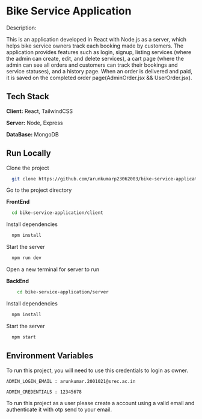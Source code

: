 
# Bike Service Application

Description:

This is an application developed in React with Node.js as a server, which helps bike service owners track each booking made by customers. The application provides features such as login, signup, listing services (where the admin can create, edit, and delete services), a cart page (where the admin can see all orders and customers can track their bookings and service statuses), and a history page. When an order is delivered and paid, it is saved on the completed order page(AdminOrder.jsx && UserOrder.jsx).  


## Tech Stack

**Client:** React, TailwindCSS

**Server:** Node, Express

**DataBase:** MongoDB


## Run Locally

Clone the project

```bash
  git clone https://github.com/arunkumarp23062003/bike-service-application.git
```

Go to the project directory

**FrontEnd**

```bash
  cd bike-service-application/client
```

Install dependencies

```bash
  npm install
```

Start the server

```bash
  npm run dev
```

Open a new terminal for server to run

**BackEnd**

```bash
    cd bike-service-application/server
```

Install dependencies

```bash
  npm install
```

Start the server

```bash
  npm start
```


## Environment Variables

To run this project, you will need to use this credentials to login as owner.

`ADMIN_LOGIN_EMAIL : arunkumar.2001021@srec.ac.in`

`ADMIN_CREDENTIALS : 12345678`


To run this project as a user please create a account using a valid email and authenticate it with otp send to your email.

